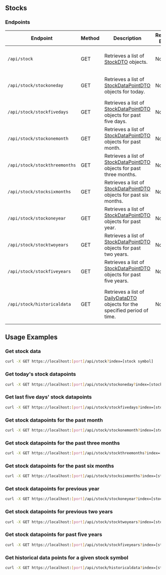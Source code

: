 ## Stocks
### Endpoints

| Endpoint | Method | Description | Request Body | Params | Response |
|---|---|---|---|---|---|
| `/api/stock` | GET | Retrieves a list of [StockDTO](../api/StockWebAPI.Models.StockDTO.yml) objects. | None | Stock index | `[{"isAfterHrs": true, "today": {"last": "1.476", ...}, ...}, ...]` |
| `/api/stock/stockoneday` | GET | Retrieves a list of [StockDataPointDTO](../api/StockWebAPI.Models.StockDataPointDTO.yml) objects for today. | None | Stock index | `[{"Title": "Thursday...", "index": "fcuv", ...}, ...]` |
| `/api/stock/stockfivedays` | GET | Retrieves a list of [StockDataPointDTO](../api/StockWebAPI.Models.StockDataPointDTO.yml) objects for past five days. | None | Stock index | `[{"Title": "Thursday...", "index": "fcuv", ...}, ...]` |
| `/api/stock/stockonemonth` | GET | Retrieves a list of [StockDataPointDTO](../api/StockWebAPI.Models.StockDataPointDTO.yml) objects for past month. | None | Stock index | `[{"Title": "Thursday...", "index": "fcuv", ...}, ...]` |
| `/api/stock/stockthreemonths` | GET | Retrieves a list of [StockDataPointDTO](../api/StockWebAPI.Models.StockDataPointDTO.yml) objects for past three months. | None | Stock index | `[{"Title": "Thursday...", "index": "fcuv", ...}, ...]` |
| `/api/stock/stocksixmonths` | GET | Retrieves a list of [StockDataPointDTO](../api/StockWebAPI.Models.StockDataPointDTO.yml) objects for past six months. | None | Stock index | `[{"Title": "Thursday...", "index": "fcuv", ...}, ...]` |
| `/api/stock/stockoneyear` | GET | Retrieves a list of [StockDataPointDTO](../api/StockWebAPI.Models.StockDataPointDTO.yml) objects for past year. | None | Stock index | `[{"Title": "Thursday...", "index": "fcuv", ...}, ...]` |
| `/api/stock/stocktwoyears` | GET | Retrieves a list of [StockDataPointDTO](../api/StockWebAPI.Models.StockDataPointDTO.yml) objects for past two years. | None | Stock index | `[{"Title": "Thursday...", "index": "fcuv", ...}, ...]` |
| `/api/stock/stockfiveyears` | GET | Retrieves a list of [StockDataPointDTO](../api/StockWebAPI.Models.StockDataPointDTO.yml) objects for past five years. | None | Stock index | `[{"Title": "Thursday...", "index": "fcuv", ...}, ...]` |
| `/api/stock/historicaldata` | GET | Retrieves a list of [DailyDataDTO](../api/StockWebAPI.Models.DailyDataDTO.yml) objects for the specified period of time. | None | Stock index, start date, end date | `[{"Title": "Thursday...", "index": "fcuv", ...}, ...]` |


## Usage Examples

### Get stock data

```bash
curl -X GET https://localhost:[port]/api/stock?index=[stock symbol]
```

### Get today's stock datapoints

```bash
curl -X GET https://localhost:[port]/api/stock/stockoneday?index=[stock symbol]
```

### Get last five days' stock datapoints

```bash
curl -X GET https://localhost:[port]/api/stock/stockfivedays?index=[stock symbol]
```

### Get stock datapoints for the past month

```bash
curl -X GET https://localhost:[port]/api/stock/stockonemonth?index=[stock symbol]
```

### Get stock datapoints for the past three months

```bash
curl -X GET https://localhost:[port]/api/stock/stockthreemonths?index=[stock symbol]
```

### Get stock datapoints for the past six months

```bash
curl -X GET https://localhost:[port]/api/stock/stocksixmonths?index=[stock symbol]
```

### Get stock datapoints for previous year

```bash
curl -X GET https://localhost:[port]/api/stock/stockoneyear?index=[stock symbol]
```

### Get stock datapoints for previous two years

```bash
curl -X GET https://localhost:[port]/api/stock/stocktwoyears?index=[stock symbol]
```

### Get stock datapoints for past five years

```bash
curl -X GET https://localhost:[port]/api/stock/stockfiveyears?index=[stock symbol]
```

### Get historical data points for a given stock symbol

```bash
curl -X GET https://localhost:[port]/api/stock/historicaldata?index=[stock symbol]&start=[start-date]&end=[end-date]
```